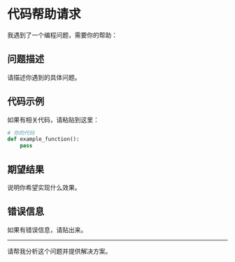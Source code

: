 # 代码帮助请求

我遇到了一个编程问题，需要你的帮助：

## 问题描述
请描述你遇到的具体问题。

## 代码示例
如果有相关代码，请粘贴到这里：

```python
# 你的代码
def example_function():
    pass
```

## 期望结果
说明你希望实现什么效果。

## 错误信息
如果有错误信息，请贴出来。

---

请帮我分析这个问题并提供解决方案。